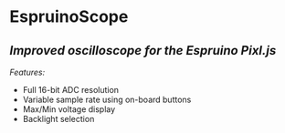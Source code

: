 # EspruinoScope
## _Improved oscilloscope for the Espruino Pixl.js_

_Features:_
- Full 16-bit ADC resolution
- Variable sample rate using on-board buttons
- Max/Min voltage display
- Backlight selection
